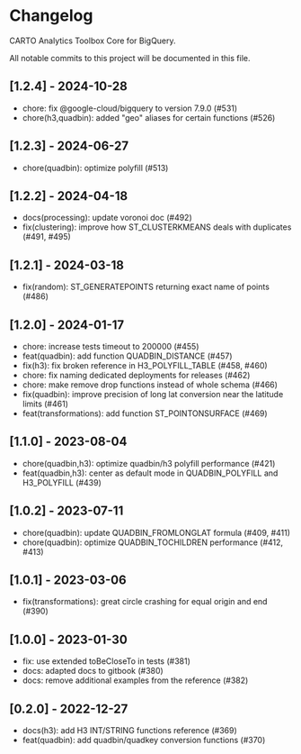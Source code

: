 # Changelog

CARTO Analytics Toolbox Core for BigQuery.

All notable commits to this project will be documented in this file.

## [1.2.4] - 2024-10-28

- chore: fix @google-cloud/bigquery to version 7.9.0 (#531)
- chore(h3,quadbin): added "geo" aliases for certain functions (#526)

## [1.2.3] - 2024-06-27

- chore(quadbin): optimize polyfill (#513)

## [1.2.2] - 2024-04-18

- docs(processing): update voronoi doc (#492)
- fix(clustering): improve how ST_CLUSTERKMEANS deals with duplicates (#491, #495)

## [1.2.1] - 2024-03-18

- fix(random): ST_GENERATEPOINTS returning exact name of points (#486)

## [1.2.0] - 2024-01-17

- chore: increase tests timeout to 200000 (#455)
- feat(quadbin): add function QUADBIN_DISTANCE (#457)
- fix(h3): fix broken reference in H3_POLYFILL_TABLE (#458, #460)
- chore: fix naming dedicated deployments for releases (#462)
- chore: make remove drop functions instead of whole schema (#466)
- fix(quadbin): improve precision of long lat conversion near the latitude limits (#461)
- feat(transformations): add function ST_POINTONSURFACE (#469)

## [1.1.0] - 2023-08-04

- chore(quadbin,h3): optimize quadbin/h3 polyfill performance (#421)
- feat(quadbin,h3): center as default mode in QUADBIN_POLYFILL and H3_POLYFILL (#439)

## [1.0.2] - 2023-07-11

- chore(quadbin): update QUADBIN_FROMLONGLAT formula (#409, #411)
- chore(quadbin): optimize QUADBIN_TOCHILDREN performance (#412, #413)

## [1.0.1] - 2023-03-06

- fix(transformations): great circle crashing for equal origin and end (#390)

## [1.0.0] - 2023-01-30

- fix: use extended toBeCloseTo in tests (#381)
- docs: adapted docs to gitbook (#380)
- docs: remove additional examples from the reference (#382)

## [0.2.0] - 2022-12-27

- docs(h3): add H3 INT/STRING functions reference (#369)
- feat(quadbin): add quadbin/quadkey conversion functions (#370)
